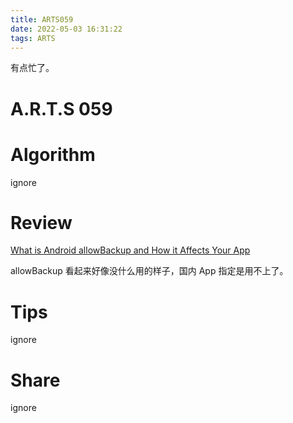 ```yaml
---
title: ARTS059
date: 2022-05-03 16:31:22
tags: ARTS
---
```


有点忙了。

<!--more-->

# A.R.T.S 059

# Algorithm

ignore

# Review

[What is Android allowBackup and How it Affects Your App](https://medium.com/devknoxio/what-is-android-allowbackup-and-how-it-affects-your-app-2c2c6e0afe74)

allowBackup 看起来好像没什么用的样子，国内 App 指定是用不上了。

# Tips

ignore

# Share

ignore

